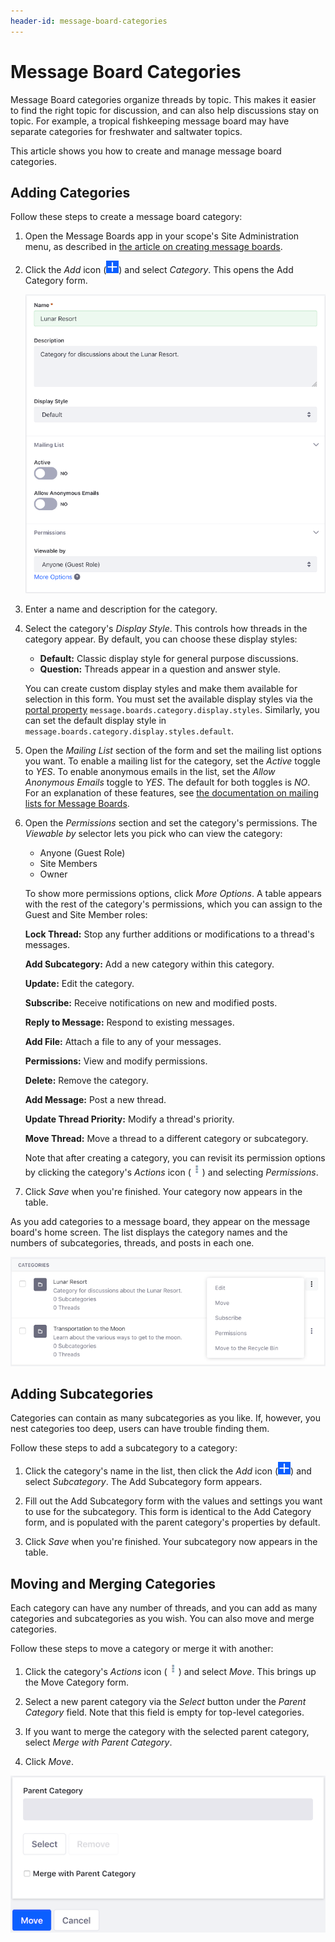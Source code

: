 ```yaml
---
header-id: message-board-categories
---
```


# Message Board Categories

Message Board categories organize threads by topic. This makes it easier to find
the right topic for discussion, and can also help discussions stay on topic. For
example, a tropical fishkeeping message board may have separate categories for
freshwater and saltwater topics. 

This article shows you how to create and manage message board categories.

## Adding Categories

Follow these steps to create a message board category:

1.  Open the Message Boards app in your scope's Site Administration menu, as 
    described in 
    [the article on creating message boards](/docs/7-1/user/-/knowledge_base/u/creating-message-boards).

2.  Click the *Add* icon
    (![Add](../../../../images/icon-add.png)) and select *Category*. This opens 
    the Add Category form. 

    ![Figure 1: You have several options to create a message board category for your needs.](../../../../images/message-boards-add-category.png)

3.  Enter a name and description for the category. 

4.  Select the category's *Display Style*. This controls how threads in the 
    category appear. By default, you can choose these display styles: 

    -   **Default:** Classic display style for general purpose discussions.
    -   **Question:** Threads appear in a question and answer style. 

    You can create custom display styles and make them available for selection
    in this form. You must set the available display styles via the [portal
    property](@platform-ref@/7.1-latest/propertiesdoc/portal.properties.html#Message%20Boards%20Portlet)
    `message.boards.category.display.styles`. Similarly, you can set the default
    display style in `message.boards.category.display.styles.default`. 

5.  Open the *Mailing List* section of the form and set the mailing list options 
    you want. To enable a mailing list for the category, set the *Active* toggle 
    to *YES*. To enable anonymous emails in the list, set the *Allow Anonymous 
    Emails* toggle to *YES*. The default for both toggles is *NO*. For an 
    explanation of these features, see 
    [the documentation on mailing lists for Message Boards](/docs/7-1/user/-/knowledge_base/u/user-subscriptions-and-mailing-lists#mailing-lists). 

6.  Open the *Permissions* section and set the category's permissions. The
    *Viewable by* selector lets you pick who can view the category: 

    -   Anyone (Guest Role)
    -   Site Members
    -   Owner

    To show more permissions options, click *More Options*. A table appears with 
    the rest of the category's permissions, which you can assign to the Guest 
    and Site Member roles: 

    **Lock Thread:** Stop any further additions or modifications to a 
    thread's messages. 

    **Add Subcategory:** Add a new category within this category. 

    **Update:** Edit the category. 

    **Subscribe:** Receive notifications on new and modified posts. 

    **Reply to Message:** Respond to existing messages. 

    **Add File:** Attach a file to any of your messages. 

    **Permissions:** View and modify permissions. 

    **Delete:** Remove the category. 

    **Add Message:** Post a new thread. 

    **Update Thread Priority:** Modify a thread's priority. 

    **Move Thread:** Move a thread to a different category or subcategory. 

    Note that after creating a category, you can revisit its permission options 
    by clicking the category's *Actions* icon
    (![Actions](../../../../images/icon-actions.png)) and selecting *Permissions*. 

7.  Click *Save* when you're finished. Your category now appears in the table. 

As you add categories to a message board, they appear on the message board's
home screen. The list displays the category names and the numbers of
subcategories, threads, and posts in each one. 

![Figure 2: Categories help you organize threads so users can find topical threads that interest them.](../../../../images/message-boards-home.png)

## Adding Subcategories

Categories can contain as many subcategories as you like. If, however, you nest
categories too deep, users can have trouble finding them. 

Follow these steps to add a subcategory to a category:

1.  Click the category's name in the list, then click the *Add* icon 
    (![Add](../../../../images/icon-add.png)) and select *Subcategory*. The Add 
    Subcategory form appears. 

2.  Fill out the Add Subcategory form with the values and settings you want to 
    use for the subcategory. This form is identical to the Add Category form, 
    and is populated with the parent category's properties by default. 

3.  Click *Save* when you're finished. Your subcategory now appears in the 
    table. 

## Moving and Merging Categories

Each category can have any number of threads, and you can add as many categories
and subcategories as you wish. You can also move and merge categories. 

Follow these steps to move a category or merge it with another: 

1.  Click the category's *Actions* icon
    (![Actions](../../../../images/icon-actions.png)) and select *Move*. 
    This brings up the Move Category form. 

2.  Select a new parent category via the *Select* button under the *Parent 
    Category* field. Note that this field is empty for top-level categories. 

3.  If you want to merge the category with the selected parent category, select 
    *Merge with Parent Category*. 

4.  Click *Move*. 

![Figure 3: The Move Category form lets you move and merge categories.](../../../../images/mb-move-merge.png)
